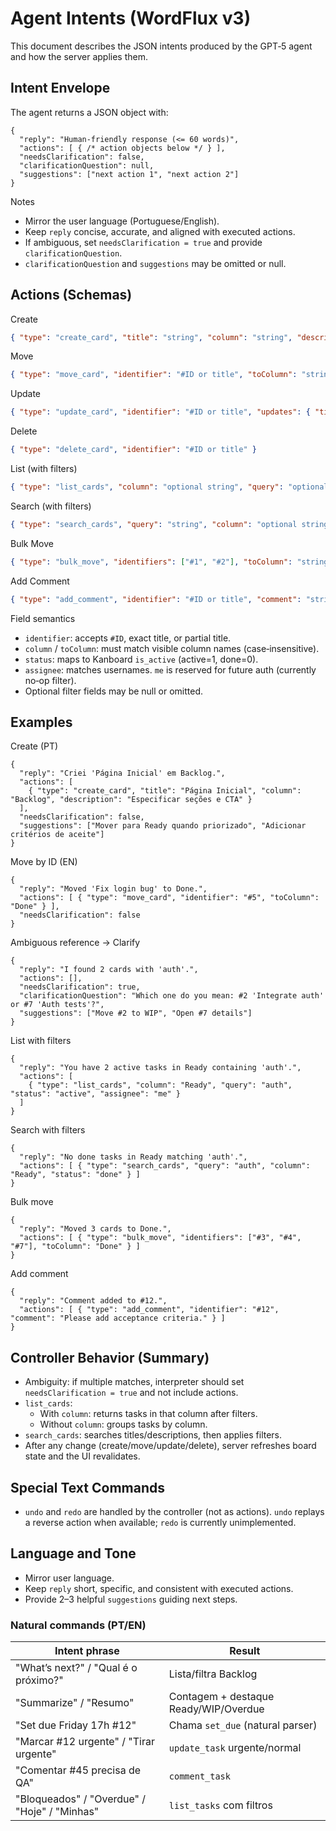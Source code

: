 # Agent Intents (WordFlux v3)

This document describes the JSON intents produced by the GPT‑5 agent and how the server applies them.

## Intent Envelope

The agent returns a JSON object with:

```jsonc
{
  "reply": "Human-friendly response (<= 60 words)",
  "actions": [ { /* action objects below */ } ],
  "needsClarification": false,
  "clarificationQuestion": null,
  "suggestions": ["next action 1", "next action 2"]
}
```

Notes
- Mirror the user language (Portuguese/English).
- Keep `reply` concise, accurate, and aligned with executed actions.
- If ambiguous, set `needsClarification = true` and provide `clarificationQuestion`.
- `clarificationQuestion` and `suggestions` may be omitted or null.

## Actions (Schemas)

Create
```json
{ "type": "create_card", "title": "string", "column": "string", "description": "optional string" }
```

Move
```json
{ "type": "move_card", "identifier": "#ID or title", "toColumn": "string" }
```

Update
```json
{ "type": "update_card", "identifier": "#ID or title", "updates": { "title": "optional", "description": "optional" } }
```

Delete
```json
{ "type": "delete_card", "identifier": "#ID or title" }
```

List (with filters)
```json
{ "type": "list_cards", "column": "optional string", "query": "optional string", "status": "all|active|done", "assignee": "optional username|me" }
```

Search (with filters)
```json
{ "type": "search_cards", "query": "string", "column": "optional string", "status": "all|active|done", "assignee": "optional username|me" }
```

Bulk Move
```json
{ "type": "bulk_move", "identifiers": ["#1", "#2"], "toColumn": "string" }
```

Add Comment
```json
{ "type": "add_comment", "identifier": "#ID or title", "comment": "string" }
```

Field semantics
- `identifier`: accepts `#ID`, exact title, or partial title.
- `column` / `toColumn`: must match visible column names (case‑insensitive).
- `status`: maps to Kanboard `is_active` (active=1, done=0).
- `assignee`: matches usernames. `me` is reserved for future auth (currently no‑op filter).
- Optional filter fields may be null or omitted.

## Examples

Create (PT)
```jsonc
{
  "reply": "Criei 'Página Inicial' em Backlog.",
  "actions": [
    { "type": "create_card", "title": "Página Inicial", "column": "Backlog", "description": "Especificar seções e CTA" }
  ],
  "needsClarification": false,
  "suggestions": ["Mover para Ready quando priorizado", "Adicionar critérios de aceite"]
}
```

Move by ID (EN)
```jsonc
{
  "reply": "Moved 'Fix login bug' to Done.",
  "actions": [ { "type": "move_card", "identifier": "#5", "toColumn": "Done" } ],
  "needsClarification": false
}
```

Ambiguous reference → Clarify
```jsonc
{
  "reply": "I found 2 cards with 'auth'.",
  "actions": [],
  "needsClarification": true,
  "clarificationQuestion": "Which one do you mean: #2 'Integrate auth' or #7 'Auth tests'?",
  "suggestions": ["Move #2 to WIP", "Open #7 details"]
}
```

List with filters
```jsonc
{
  "reply": "You have 2 active tasks in Ready containing 'auth'.",
  "actions": [
    { "type": "list_cards", "column": "Ready", "query": "auth", "status": "active", "assignee": "me" }
  ]
}
```

Search with filters
```jsonc
{
  "reply": "No done tasks in Ready matching 'auth'.",
  "actions": [ { "type": "search_cards", "query": "auth", "column": "Ready", "status": "done" } ]
}
```

Bulk move
```jsonc
{
  "reply": "Moved 3 cards to Done.",
  "actions": [ { "type": "bulk_move", "identifiers": ["#3", "#4", "#7"], "toColumn": "Done" } ]
}
```

Add comment
```jsonc
{
  "reply": "Comment added to #12.",
  "actions": [ { "type": "add_comment", "identifier": "#12", "comment": "Please add acceptance criteria." } ]
}
```

## Controller Behavior (Summary)
- Ambiguity: if multiple matches, interpreter should set `needsClarification = true` and not include actions.
- `list_cards`:
  - With `column`: returns tasks in that column after filters.
  - Without `column`: groups tasks by column.
- `search_cards`: searches titles/descriptions, then applies filters.
- After any change (create/move/update/delete), server refreshes board state and the UI revalidates.

## Special Text Commands
- `undo` and `redo` are handled by the controller (not as actions). `undo` replays a reverse action when available; `redo` is currently unimplemented.

## Language and Tone
- Mirror user language.
- Keep `reply` short, specific, and consistent with executed actions.
- Provide 2–3 helpful `suggestions` guiding next steps.


### Natural commands (PT/EN)

| Intent phrase                            | Result                               |
|-----------------------------------------|--------------------------------------|
| "What’s next?" / "Qual é o próximo?"     | Lista/filtra Backlog                 |
| "Summarize" / "Resumo"                 | Contagem + destaque Ready/WIP/Overdue|
| "Set due Friday 17h #12"                | Chama `set_due` (natural parser)     |
| "Marcar #12 urgente" / "Tirar urgente" | `update_task` urgente/normal         |
| "Comentar #45 precisa de QA"            | `comment_task`                       |
| "Bloqueados" / "Overdue" / "Hoje" / "Minhas" | `list_tasks` com filtros             |
